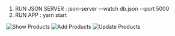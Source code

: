 1. RUN JSON SERVER : json-server --watch db.json --port 5000
2. RUN APP : yarn start

![Show Products](assets/show.png)
![Add Products](assets/add.png)
![Update Products](assets/update.png)